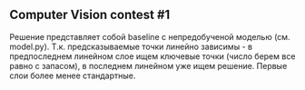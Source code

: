 ## Computer Vision contest #1
Решение представляет собой baseline с непредобученой моделью (см. model.py).
Т.к. предсказываемые точки линейно зависимы - в предпоследнем линейном слое
ищем ключевые точки (число берем все равно с запасом), в последнем линейном уже ищем решение.
Первые слои более менее стандартные.
    